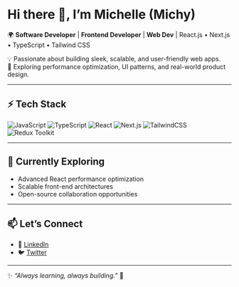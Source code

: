 # Hi there 👋, I’m Michelle (Michy)

🌍 **Software Developer** | **Frontend Developer** | **Web Dev** | React.js • Next.js • TypeScript • Tailwind CSS  

💡 Passionate about building sleek, scalable, and user-friendly web apps.  
🚀 Exploring performance optimization, UI patterns, and real-world product design.  

---

## ⚡ Tech Stack
![JavaScript](https://img.shields.io/badge/JavaScript-ES6+-yellow?logo=javascript)
![TypeScript](https://img.shields.io/badge/TypeScript-3178C6?logo=typescript&logoColor=white)
![React](https://img.shields.io/badge/React-61DAFB?logo=react&logoColor=20232a)
![Next.js](https://img.shields.io/badge/Next.js-000000?logo=next.js)
![TailwindCSS](https://img.shields.io/badge/Tailwind_CSS-38B2AC?logo=tailwind-css&logoColor=white)
![Redux Toolkit](https://img.shields.io/badge/Redux_Toolkit-764ABC?logo=redux)

---

## 🌱 Currently Exploring
- Advanced React performance optimization  
- Scalable front-end architectures  
- Open-source collaboration opportunities  

---

## 📫 Let’s Connect
- 💼 [LinkedIn](https://www.linkedin.com/in/michelle-utomi/)  
- 🐦 [Twitter](https://x.com/am_michelle)
  
---
    
✨ *“Always learning, always building.”* 🚀
